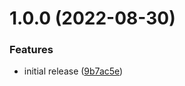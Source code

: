 # 1.0.0 (2022-08-30)


### Features

* initial release ([9b7ac5e](https://github.com/react-hookz/eslint-formatter-gha/commit/9b7ac5ebc28372b802ae3f89eb1ccb550320863c))
